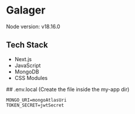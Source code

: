 # Galager

Node version: v18.16.0

## Tech Stack
- Next.js
- JavaScript
- MongoDB
- CSS Modules

## .env.local (Create the file inside the my-app dir)
```
MONGO_URI=mongoAtlasUri
TOKEN_SECRET=jwtSecret
```
